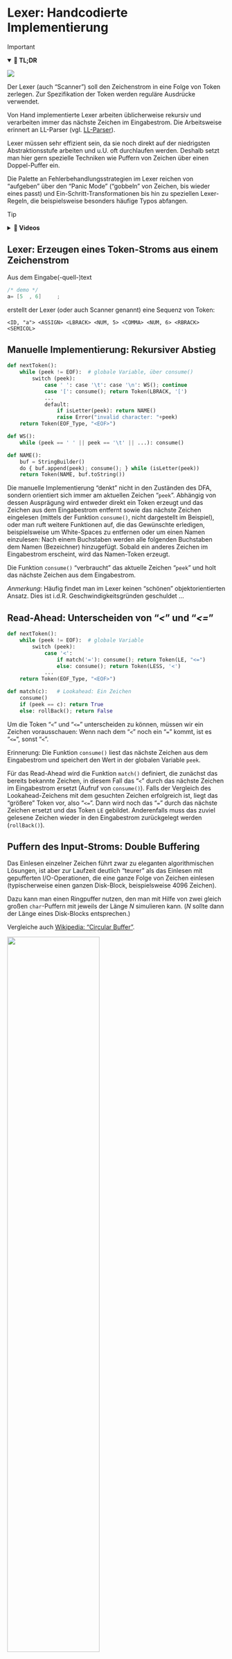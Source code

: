 # Lexer: Handcodierte Implementierung

> [!IMPORTANT]
>
> <details open>
>
> <summary><strong>🎯 TL;DR</strong></summary>
>
> <picture><source media="(prefers-color-scheme: light)" srcset="images/architektur_cb_lexer_light.png"><source media="(prefers-color-scheme: dark)" srcset="images/architektur_cb_lexer_dark.png"><img src="images/architektur_cb_lexer.png"></picture>
>
> Der Lexer (auch “Scanner”) soll den Zeichenstrom in eine Folge von
> Token zerlegen. Zur Spezifikation der Token werden reguläre Ausdrücke
> verwendet.
>
> Von Hand implementierte Lexer arbeiten üblicherweise rekursiv und
> verarbeiten immer das nächste Zeichen im Eingabestrom. Die
> Arbeitsweise erinnert an LL-Parser (vgl.
> [LL-Parser](../02-parsing/ll-parser-impl.md)).
>
> Lexer müssen sehr effizient sein, da sie noch direkt auf der
> niedrigsten Abstraktionsstufe arbeiten und u.U. oft durchlaufen
> werden. Deshalb setzt man hier gern spezielle Techniken wie Puffern
> von Zeichen über einen Doppel-Puffer ein.
>
> Die Palette an Fehlerbehandlungsstrategien im Lexer reichen von
> “aufgeben” über den “Panic Mode” (“gobbeln” von Zeichen, bis wieder
> eines passt) und Ein-Schritt-Transformationen bis hin zu speziellen
> Lexer-Regeln, die beispielsweise besonders häufige Typos abfangen.
>
> </details>

> [!TIP]
>
> <details>
>
> <summary><strong>🎦 Videos</strong></summary>
>
> - [VL Handcodierte Lexer](https://youtu.be/N0WJQ4UkXkM)
>
> </details>

## Lexer: Erzeugen eines Token-Stroms aus einem Zeichenstrom

Aus dem Eingabe(-quell-)text

``` c
/* demo */
a= [5  , 6]     ;
```

erstellt der Lexer (oder auch Scanner genannt) eine Sequenz von Token:

    <ID, "a"> <ASSIGN> <LBRACK> <NUM, 5> <COMMA> <NUM, 6> <RBRACK> <SEMICOL>

## Manuelle Implementierung: Rekursiver Abstieg

``` python
def nextToken():
    while (peek != EOF):  # globale Variable, über consume()
        switch (peek):
            case ' ': case '\t': case '\n': WS(); continue
            case '[': consume(); return Token(LBRACK, '[')
            ...
            default:
                if isLetter(peek): return NAME()
                raise Error("invalid character: "+peek)
    return Token(EOF_Type, "<EOF>")

def WS():
    while (peek == ' ' || peek == '\t' || ...): consume()

def NAME():
    buf = StringBuilder()
    do { buf.append(peek); consume(); } while (isLetter(peek))
    return Token(NAME, buf.toString())
```

Die manuelle Implementierung “denkt” nicht in den Zuständen des DFA,
sondern orientiert sich immer am aktuellen Zeichen “`peek`”. Abhängig
von dessen Ausprägung wird entweder direkt ein Token erzeugt und das
Zeichen aus dem Eingabestrom entfernt sowie das nächste Zeichen
eingelesen (mittels der Funktion `consume()`, nicht dargestellt im
Beispiel), oder man ruft weitere Funktionen auf, die das Gewünschte
erledigen, beispielsweise um White-Spaces zu entfernen oder um einen
Namen einzulesen: Nach einem Buchstaben werden alle folgenden Buchstaben
dem Namen (Bezeichner) hinzugefügt. Sobald ein anderes Zeichen im
Eingabestrom erscheint, wird das Namen-Token erzeugt.

Die Funktion `consume()` “verbraucht” das aktuelle Zeichen “`peek`” und
holt das nächste Zeichen aus dem Eingabestrom.

*Anmerkung*: Häufig findet man im Lexer keinen “schönen”
objektorientierten Ansatz. Dies ist i.d.R. Geschwindigkeitsgründen
geschuldet …

## Read-Ahead: Unterscheiden von “*\<*” und “*\<=*”

``` python
def nextToken():
    while (peek != EOF):  # globale Variable
        switch (peek):
            case '<':
                if match('='): consume(); return Token(LE, "<=")
                else: consume(); return Token(LESS, '<')
            ...
    return Token(EOF_Type, "<EOF>")

def match(c):   # Lookahead: Ein Zeichen
    consume()
    if (peek == c): return True
    else: rollBack(); return False
```

Um die Token “`<`” und “`<=`” unterscheiden zu können, müssen wir ein
Zeichen vorausschauen: Wenn nach dem “`<`” noch ein “`=`” kommt, ist es
“`<=`”, sonst “`<`”.

Erinnerung: Die Funktion `consume()` liest das nächste Zeichen aus dem
Eingabestrom und speichert den Wert in der globalen Variable `peek`.

Für das Read-Ahead wird die Funktion `match()` definiert, die zunächst
das bereits bekannte Zeichen, in diesem Fall das “`<`” durch das nächste
Zeichen im Eingabestrom ersetzt (Aufruf von `consume()`). Falls der
Vergleich des Lookahead-Zeichens mit dem gesuchten Zeichen erfolgreich
ist, liegt das “größere” Token vor, also “`<=`”. Dann wird noch das
“`=`” durch das nächste Zeichen ersetzt und das Token `LE` gebildet.
Anderenfalls muss das zuviel gelesene Zeichen wieder in den Eingabestrom
zurückgelegt werden (`rollBack()`).

## Puffern des Input-Stroms: Double Buffering

Das Einlesen einzelner Zeichen führt zwar zu eleganten algorithmischen
Lösungen, ist aber zur Laufzeit deutlich “teurer” als das Einlesen mit
gepufferten I/O-Operationen, die eine ganze Folge von Zeichen einlesen
(typischerweise einen ganzen Disk-Block, beispielsweise 4096 Zeichen).

Dazu kann man einen Ringpuffer nutzen, den man mit Hilfe von zwei gleich
großen `char`-Puffern mit jeweils der Länge $`N`$ simulieren kann.
($`N`$ sollte dann der Länge eines Disk-Blocks entsprechen.)

Vergleiche auch [Wikipedia: “Circular
Buffer”](https://en.wikipedia.org/wiki/Circular_buffer).

<picture><source media="(prefers-color-scheme: light)" srcset="images/doublebuffer_light.png"><source media="(prefers-color-scheme: dark)" srcset="images/doublebuffer_dark.png"><img src="images/doublebuffer.png" width="65%"></picture>

``` python
start = 0; end = 0; fill(buffer[0:n])

def consume():
    peek = buffer[start]
    start = (start+1) mod 2n
    if (start mod n == 0):
        fill(buffer[start:start+n-1])
        end = (start+n) mod 2n

def rollBack():
    if (start == end): raise Error("roll back error")
    start = (start-1) mod 2n
```

Zunächst wird nur der vordere Pufferteil durch einen passenden
Systemaufruf gefüllt.

Beim Weiterschalten im simulierten DFA oder im manuell kodierten Lexer
(Funktionsaufruf von `consume()`) wird das nächste Zeichen aus dem
vorderen Pufferteil zurückgeliefert. Über die Modulo-Operation bleibt
der Pointer `start` immer im Speicherbereich der beiden Puffer.

Wenn man das Ende des vorderen Puffers erreicht, wird der hintere Puffer
mit einem Systemaufruf gefüllt. Gleichzeitig wird ein Hilfspointer `end`
auf den Anfang des vorderen Puffers gesetzt, um Fehler beim Roll-Back zu
erkennen.

Wenn man das Ende des hinteren Puffers erreicht, wird der vordere Puffer
nachgeladen und der Hilfspointer auf den Anfang des hinteren Puffers
gesetzt.

Im Grunde ist also immer ein Puffer der “Arbeitspuffer” und der andere
enthält die bereits gelesene (verarbeitete) Zeichenkette. Wenn beim
Nachladen weniger als $`N`$ Zeichen gelesen werden, liefert der
Systemaufruf als letztes “Zeichen” ein `EOF`. Beim Verarbeiten wird
`peek` entsprechend diesen Wert bekommen und der Lexer muss diesen Wert
abfragen und berücksichtigen.

Für das Roll-Back wird der `start`-Pointer einfach dekrementiert (und
mit einer Modulo-Operation auf den Speicherbereich der beiden Puffer
begrenzt). Falls dabei der `end`-Pointer “eingeholt” wird, ist der
`start`-Pointer durch beide Puffer zurückgelaufen und es gibt keinen
früheren Input mehr. In diesem Fall wird entsprechend ein Fehler
gemeldet.

*Anmerkung*: In der Regel sind die Lexeme kurz und man muss man nur ein
bis zwei Zeichen im Voraus lesen. Dann ist eine Puffergröße von 4096
Zeichen mehr als ausreichend groß und man sollte nicht in Probleme
laufen. Wenn der nötige Look-Ahead aber beliebig groß werden kann, etwa
bei Sprachen ohne reservierte Schlüsselwörtern oder bei
Kontext-sensitiven Lexer-Grammatiken (denken Sie etwa an die
Einrücktiefe bei Python), muss man andere Strategien verwenden. ANTLR
beispielsweise vergrößert in diesem Fall den Puffer dynamisch,
alternativ könnte man die Auflösung zwischen Schlüsselwörtern und
Bezeichnern dem Parser überlassen.

## Typische Muster für Erstellung von Token

1.  Schlüsselwörter

    - Ein eigenes Token (RE/DFA) für jedes Schlüsselwort, oder
    - Erkennung als Name (`ID`) und nachträglich Vergleich mit
      Wörterbuch sowie Korrektur des Tokentyps

    Wenn Schlüsselwörter über je ein eigenes Token abgebildet werden,
    benötigt man für jedes Schlüsselwort einen eigenen RE bzw. DFA. Die
    Erkennung als Bezeichner und das Nachschlagen in einem Wörterbuch
    (geeignete Hashtabelle) sowie die entsprechende nachträgliche
    Korrektur des Tokentyps kann die Anzahl der Zustände im Lexer
    signifikant reduzieren!

2.  Operatoren

    - Ein eigenes Token für jeden Operator, oder
    - Gemeinsames Token für jede Operatoren-Klasse

3.  Bezeichner: Ein gemeinsames Token für alle Namen

4.  Zahlen: Ein gemeinsames Token für alle numerischen Konstante (ggf.
    Integer und Float unterscheiden)

    Für Zahlen führt man oft ein Token “`NUM`” ein. Als Attribut
    speichert man das Lexem i.d.R. als String. Alternativ kann man
    (zusätzlich) das Lexem in eine Zahl konvertieren und als
    (zusätzliches) Attribut speichern. Dies kann in späteren Stufen viel
    Arbeit sparen.

5.  String-Literale: Ein gemeinsames Token

6.  Komma, Semikolon, Klammern, …: Je ein eigenes Token

7.  Regeln für White-Space und Kommentare etc. …

    Normalerweise benötigt man Kommentare und White-Spaces in den
    folgenden Stufen nicht und entfernt diese deshalb aus dem
    Eingabestrom. Dabei könnte man etwa White-Spaces in den Pattern der
    restlichen Token berücksichtigen, was die Pattern aber sehr komplex
    macht. Die Alternative sind zusätzliche Pattern, die auf die
    White-Space und anderen nicht benötigten Inhalt matchen und diesen
    “geräuschlos” entfernen. Mit diesen Pattern werden keine Token
    erzeugt, d.h. der Parser und die anderen Stufen bemerken nichts von
    diesem Inhalt.

    Gelegentlich benötigt man aber auch Informationen über White-Spaces,
    beispielsweise in Python. Dann müssen diese Token wie normale Token
    an den Parser weitergereicht werden.

Jedes Token hat i.d.R. ein Attribut, in dem das Lexem gespeichert wird.
Bei eindeutigen Token (etwa bei eigenen Token je Schlüsselwort oder bei
den Interpunktions-Token) kann man sich das Attribut auch sparen, da das
Lexem durch den Tokennamen eindeutig rekonstruierbar ist.

| Token | Beschreibung | Beispiel-Lexeme |
|:---|:---|:---|
| `if` | Zeichen `i` und `f` | `if` |
| `relop` | `<` oder `>` oder `<=` oder `>=` oder `==` oder `!=` | `<`, `<=` |
| `id` | Buchstabe, gefolgt von Buchstaben oder Ziffern | `pi`, `count`, `x3` |
| `num` | Numerische Konstante | `42`, `3.14159`, `0` |
| `literal` | Alle Zeichen außer `"`, in `"` eingeschlossen | `"core dumped"` |

*Anmerkung*: Wenn es mehrere matchende REs gibt, wird in der Regel das
längste Lexem bevorzugt. Wenn es mehrere gleich lange Alternativen gibt,
muss man mit Vorrangregeln bzgl. der Token arbeiten.

## Fehler bei der Lexikalischen Analyse

Problem: Eingabestrom sieht so aus: `fi (a==42) { ... }`

Der Lexer kann nicht erkennen, ob es sich bei `fi` um ein vertipptes
Schlüsselwort handelt oder um einen Bezeichner: Es könnte sich um einen
Funktionsaufruf der Funktion `fi()` handeln … Dieses Problem kann erst
in der nächsten Stufe sinnvoll erkannt und behoben werden.

=\> Was tun, wenn keines der Pattern auf den Anfang des Eingabestroms
passt?

Optionen:

- Aufgeben …

  Eventuell vielleicht sogar die beste und einfachste Variante :-)

<!-- -->

- “Panic Mode”: Entferne so lange Zeichen, bis ein Pattern passt.

  Das verwirrt u.U. den Parser, kann aber insbesondere in interaktiven
  Umgebungen hilfreich sein. Ggf. kann man dem Parser auch
  signalisieren, dass hier ein Problem vorlag.

<!-- -->

- Ein-Schritt-Transformationen:
  - Füge fehlendes Zeichen in Eingabestrom ein.
  - Entferne ein Zeichen aus Eingabestrom.
  - Vertausche ein Zeichen:
    - Ersetze ein Zeichen durch ein anderes.
    - Vertausche zwei benachbarte Zeichen.

  Diese Transformationen versuchen, den Input in einem Schritt zu
  reparieren. Das ist durchaus sinnvoll, da in der Praxis die meisten
  Fehler in dieser Stufe durch ein einzelnes Zeichen hervorgerufen
  werden: Es fehlt ein Zeichen oder es ist eines zuviel im Input. Es
  liegt ein falsches Zeichen vor (Tippfehler) oder zwei benachbarte
  Zeichen wurden verdreht …

  Im Prinzip könnte man auch eine allgemeinere Strategie versuchen,
  indem man diejenige Transformation mit der *kleinsten Anzahl von
  Schritten* zur Fehlerbehebung bestimmt. Beispiele dafür finden sich im
  Bereich Natural Language Processing (*NLP*), etwa die
  Levenshtein-Distanz oder der SoundEx-Algorithmus oder sogar
  Hidden-Markov-Modelle. Allerdings muss man sich in Erinnerung rufen,
  dass gerade in dieser ersten Phase eines Compilers die Geschwindigkeit
  stark im Fokus steht und eine ausgefeilte Fehlerkorrekturstrategie die
  vielen kleinen Optimierungen schnell wieder zunichte machen kann.

<!-- -->

- Fehler-Regeln: Matche typische Typos

  Gelegentlich findet man in den Grammatiken für den Lexer extra Regeln,
  die häufige bzw. typische Typos matchen und dann passend darauf
  reagieren.

## Wrap-Up

- Zusammenhang DFA, RE und Lexer

<!-- -->

- Implementierungsansatz: Manuell codiert (rekursiver Abstieg)

<!-- -->

- Read-Ahead
- Puffern mit Doppel-Puffer-Strategie

<!-- -->

- Typische Fehler beim Scannen

## 📖 Zum Nachlesen

- Nystrom ([2021](#ref-Nystrom2021)): Kapitel 4
- Parr ([2010](#ref-Parr2010)): Kapitel 2 (“Pattern 2: LL(1)
  Recursive-Decent Lexer”)

> [!NOTE]
>
> <details>
>
> <summary><strong>✅ Lernziele</strong></summary>
>
> - k1: Ich kenne die Aufgaben eines Lexers
> - k2: Ich kann die manuelle Implementierung eines Lexers mit Hilfe von
>   rekursivem Abstieg erklären
> - k2: Ich kann den Umgang mit dem Doppel-Puffer erklären
> - k2: Ich kann die Varianten bei der Erkennung von Schlüsselwörtern an
>   einem Beispiel verdeutlichen
> - k2: Ich kann typische Fehler und Lösungsansätze in der lexikalischen
>   Analyse erklären
> - k3: Ich kann für ein Problem eine typische Einteilung von Token
>   vornehmen
> - k3: Ich kann einen Top-Down-Lexer mit Read-Ahead und intelligenter
>   Pufferung implementieren
>
> </details>

> [!TIP]
>
> <details>
>
> <summary><strong>🏅 Challenges</strong></summary>
>
> **Manuell implementierter Lexer**
>
> Betrachten Sie die folgende einfache Sprache:
>
>     a = 10 - 5     # Zuweisung des Ausdruckes 10-5 (Integer-Wert 5) an Variable a
>     b = a + 2 * 3  # Zuweisung von 16 an Variable b
>     c = a != b     # Zuweisung eines boolschen Werts an c
>
> Es gibt nur Statements und Expressions:
>
> - Statement: Zuweisung; jedes Statement endet mit einem NL
> - Expression: Zahl, Variable, Addition, Subtraktion, Multiplikation
>   (mit üblichem Vorrang), Vergleich
>
> **Aufgaben**:
>
> - Geben Sie eine ANTLR-Grammatik für diese Sprache an.
> - Implementieren Sie analog zum Vorgehen in der Vorlesung einen Lexer
>   für diese Sprache. (Nur den Lexer, den Parser besprechen wir in
>   einer anderen [Sitzung](../02-parsing/ll-parser-impl.md).)
>
> </details>

------------------------------------------------------------------------

> [!NOTE]
>
> <details>
>
> <summary><strong>👀 Quellen</strong></summary>
>
> <div id="refs" class="references csl-bib-body hanging-indent"
> entry-spacing="0">
>
> <div id="ref-Nystrom2021" class="csl-entry">
>
> Nystrom, R. 2021. *Crafting Interpreters*. Genever Benning.
> <https://github.com/munificent/craftinginterpreters>.
>
> </div>
>
> <div id="ref-Parr2010" class="csl-entry">
>
> Parr, T. 2010. *Language Implementation Patterns*. Pragmatic
> Bookshelf.
> <https://learning.oreilly.com/library/view/language-implementation-patterns/9781680500097/>.
>
> </div>
>
> </div>
>
> </details>

------------------------------------------------------------------------

<img src="https://licensebuttons.net/l/by-sa/4.0/88x31.png" width="10%">

Unless otherwise noted, this work is licensed under CC BY-SA 4.0.

<blockquote><p><sup><sub><strong>Last modified:</strong> ce96fcd (lecture: fix readings (LL Lexer), 2025-10-20)<br></sub></sup></p></blockquote>
